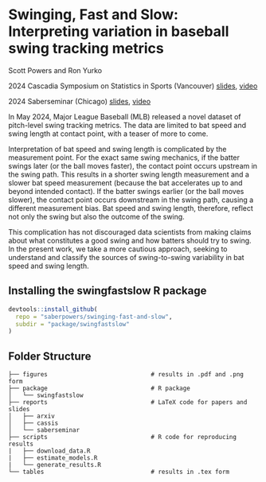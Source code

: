 # Swinging, Fast and Slow: Interpreting variation in baseball swing tracking metrics

Scott Powers and Ron Yurko

2024 Cascadia Symposium on Statistics in Sports (Vancouver)
[slides](https://drive.google.com/file/d/12FuQxjcDzmxETV-RaKdjPA1gbP1BLUaR),
[video](https://www.youtube.com/watch?v=rsJmNvDaHJc&list=PL40KH8fsrt-sX1lSf659bl1u341F76ue3)

2024 Saberseminar (Chicago)
[slides](https://drive.google.com/file/d/1tmKdebUSCWPXwE2q09yf5HCdInPrOIsZ),
[video](https://www.youtube.com/watch?v=rQ1BsjQEWKs&list=PL40KH8fsrt-sX1lSf659bl1u341F76ue3)

In May 2024, Major League Baseball (MLB) released a novel dataset of pitch-level swing tracking metrics. The data are limited to bat speed and swing length at contact point, with a teaser of more to come.

Interpretation of bat speed and swing length is complicated by the measurement point. For the exact same swing mechanics, if the batter swings later (or the ball moves faster), the contact point occurs upstream in the swing path. This results in a shorter swing length measurement and a slower bat speed measurement (because the bat accelerates up to and beyond intended contact). If the batter swings earlier (or the ball moves slower), the contact point occurs downstream in the swing path, causing a different measurement bias. Bat speed and swing length, therefore, reflect not only the swing but also the outcome of the swing.

This complication has not discouraged data scientists from making claims about what constitutes a good swing and how batters should try to swing. In the present work, we take a more cautious approach, seeking to understand and classify the sources of swing-to-swing variability in bat speed and swing length.

## Installing the swingfastslow R package

```R
devtools::install_github(
  repo = "saberpowers/swinging-fast-and-slow",
  subdir = "package/swingfastslow"
)
```

## Folder Structure

```
├── figures                             # results in .pdf and .png form
├── package                             # R package
│   └── swingfastslow
├── reports                             # LaTeX code for papers and slides
│   ├── arxiv
│   ├── cassis
│   └── saberseminar
├── scripts                             # R code for reproducing results
|   ├── download_data.R
|   ├── estimate_models.R
|   └── generate_results.R
└── tables                              # results in .tex form
```
